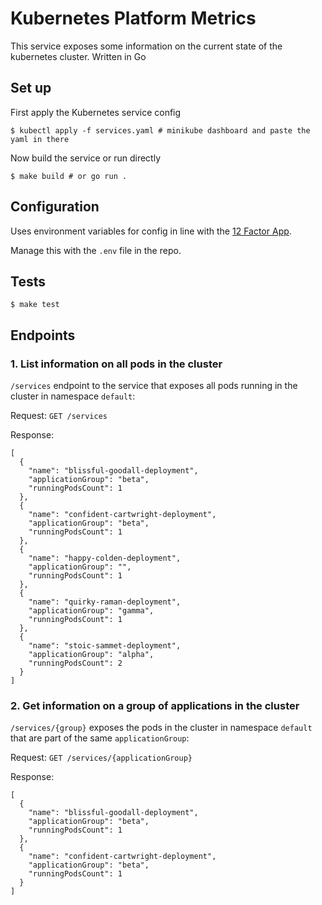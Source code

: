# Kubernetes Platform Metrics

This service exposes some information on the current state of the kubernetes cluster. Written in Go

## Set up

First apply the Kubernetes service config

``` shell
$ kubectl apply -f services.yaml # minikube dashboard and paste the yaml in there
```

Now build the service or run directly

``` shell
$ make build # or go run .
```

## Configuration

Uses environment variables for config in line with the [12 Factor App](https://12factor.net).

Manage this with the `.env` file in the repo.


## Tests

``` shell
$ make test
```

## Endpoints

### 1. List information on all pods in the cluster

`/services` endpoint to the service that exposes all pods running in the cluster in namespace `default`:

Request: `GET /services`


Response:

```
[
  {
    "name": "blissful-goodall-deployment",
    "applicationGroup": "beta",
    "runningPodsCount": 1
  },
  {
    "name": "confident-cartwright-deployment",
    "applicationGroup": "beta",
    "runningPodsCount": 1
  },
  {
    "name": "happy-colden-deployment",
    "applicationGroup": "",
    "runningPodsCount": 1
  },
  {
    "name": "quirky-raman-deployment",
    "applicationGroup": "gamma",
    "runningPodsCount": 1
  },
  {
    "name": "stoic-sammet-deployment",
    "applicationGroup": "alpha",
    "runningPodsCount": 2
  }
]
```

### 2. Get information on a group of applications in the cluster

`/services/{group}` exposes the pods in the cluster in namespace `default` that are part of the same `applicationGroup`:

Request: `GET /services/{applicationGroup}`

Response:

```
[
  {
    "name": "blissful-goodall-deployment",
    "applicationGroup": "beta",
    "runningPodsCount": 1
  },
  {
    "name": "confident-cartwright-deployment",
    "applicationGroup": "beta",
    "runningPodsCount": 1
  }
]
```
